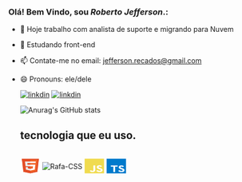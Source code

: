   ### Olá! Bem Vindo, sou _Roberto Jefferson_.:



- 🔭 Hoje trabalho com analista de suporte e migrando para Nuvem
- 🌱 Estudando front-end
- 📫 Contate-me no email: jefferson.recados@gmail.com
- 😄 Pronouns: ele/dele
  
  [![linkdin](https://img.shields.io/badge/LinkedIn-0077B5?style=for-the-badge&logo=linkedin&logoColor=white)](https://www.linkedin.com/)
  [![linkdin](https://img.shields.io/badge/Instagram-E4405F?style=for-the-badge&logo=instagram&logoColor=white)](https://www.linkedin.com/)
 

  ![Anurag's GitHub stats](https://github-readme-stats.vercel.app/api?username=hpjefferson&show_icons=true&theme=tokyonight)

  ## tecnologia que eu uso.

   <div style="display: inline_block"><br>
     <img align="center" alt="hpjeff-HTML" height="30" width="40" 
     src="https://raw.githubusercontent.com/devicons/devicon/master/icons/html5/html5-original.svg">
    <img align="center" alt="Rafa-CSS" height="30" width="40" src="https://raw.githubusercontent.com/devicons/devicon/master/icons/css3/css3- 
     original.svg">
    <img align="center" alt="Rafa-Js" height="30" width="40" 
     src="https://raw.githubusercontent.com/devicons/devicon/master/icons/javascript/javascript-plain.svg">
    <img align="center" alt="Rafa-Ts" height="30" width="40" 
     src="https://raw.githubusercontent.com/devicons/devicon/master/icons/typescript/typescript-plain.svg">
   </div></br>
  

  
 
 
<div> 
   
    
   
</div>



